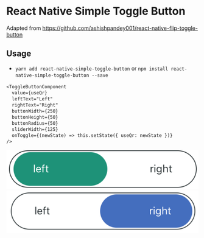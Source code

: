 # React Native Simple Toggle Button

Adapted from https://github.com/ashishpandey001/react-native-flip-toggle-button

## Usage
- `yarn add react-native-simple-toggle-button` or `npm install react-native-simple-toggle-button --save`
```
<ToggleButtonComponent
  value={useQr}
  leftText="Left"
  rightText="Right"
  buttonWidth={250}
  buttonHeight={50}
  buttonRadius={50}
  sliderWidth={125}
  onToggle={(newState) => this.setState({ useQr: newState })}
/>
```
<img src="images/1.png" /> <img src="images/2.png">